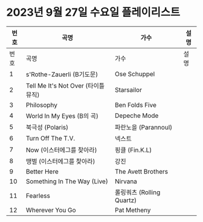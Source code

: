 # 2023년 9월 27일 수요일 플레이리스트

| 번호 | 곡명 | 가수 | 설명 |
|------|------|------|------|
| 번호 | 곡명 | 가수 | 설명 |
| 1 | s'Rothe-Zauerli (B기도문) | Ose Schuppel |  |
| 2 | Tell Me It's Not Over (타이틀 뮤직) | Starsailor |  |
| 3 | Philosophy | Ben Folds Five |  |
| 4 | World In My Eyes (B의 곡) | Depeche Mode |  |
| 5 | 북극성 (Polaris) | 파란노을 (Parannoul) |  |
| 6 | Turn Off The T.V. | 넥스트 |  |
| 7 | Now (이스터에그를 찾아라) | 핑클 (Fin.K.L) |  |
| 8 | 땡벌 (이스터에그를 찾아라) | 강진 |  |
| 9 | Better Here | The Avett Brothers |  |
| 10 | Something In The Way (Live) | Nirvana |  |
| 11 | Fearless | 롤링쿼츠 (Rolling Quartz) |  |
| 12 | Wherever You Go | Pat Metheny |  |
